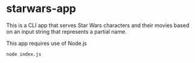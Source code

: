 # starwars-app
This is a CLI app that serves Star Wars characters and their movies based on an input string that represents a partial name.

This app requires use of Node.js

```
node index.js
```
